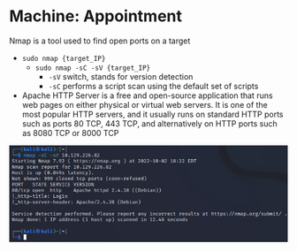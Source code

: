 #  Machine: Appointment

Nmap is a tool used to find open ports on a target
- ```sudo nmap {target_IP}```
  - ```sudo nmap -sC -sV {target_IP}```
    - ```-sV``` switch, stands for version detection 
    - ```-sC``` performs a script scan using the default set of scripts
- Apache HTTP Server is a free and open-source application that runs web pages on either physical or virtual
web servers. It is one of the most popular HTTP servers, and it usually runs on standard HTTP ports such as
ports 80 TCP, 443 TCP, and alternatively on HTTP ports such as 8080 TCP or 8000 TCP

 ![appointment_nmap](https://github.com/juliezard/HackTheBox/blob/main/Boxes/Tier%201/images/appointment_nmap.png?raw=true)

